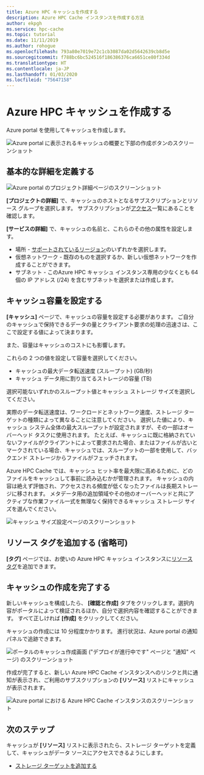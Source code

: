 ```yaml
---
title: Azure HPC キャッシュを作成する
description: Azure HPC Cache インスタンスを作成する方法
author: ekpgh
ms.service: hpc-cache
ms.topic: tutorial
ms.date: 11/11/2019
ms.author: rohogue
ms.openlocfilehash: 793a80e7019e72c1cb3087da02d5642639cb8d5e
ms.sourcegitcommit: f788bc6bc524516f186386376ca6651ce80f334d
ms.translationtype: HT
ms.contentlocale: ja-JP
ms.lasthandoff: 01/03/2020
ms.locfileid: "75647158"
---
```

# <a name="create-an-azure-hpc-cache"></a>Azure HPC キャッシュを作成する

Azure portal を使用してキャッシュを作成します。

![Azure portal に表示されるキャッシュの概要と下部の作成ボタンのスクリーンショット](media/hpc-cache-home-page.png)

## <a name="define-basic-details"></a>基本的な詳細を定義する

![Azure portal のプロジェクト詳細ページのスクリーンショット](media/hpc-cache-create-basics.png)

**[プロジェクトの詳細]** で、キャッシュのホストとなるサブスクリプションとリソース グループを選択します。 サブスクリプションが[アクセス](hpc-cache-prereqs.md#azure-subscription)一覧にあることを確認します。

**[サービスの詳細]** で、キャッシュの名前と、これらのその他の属性を設定します。

* 場所 - [サポートされているリージョン](hpc-cache-overview.md#region-availability)のいずれかを選択します。
* 仮想ネットワーク - 既存のものを選択するか、新しい仮想ネットワークを作成することができます。
* サブネット - このAzure HPC キャッシュ インスタンス専用の少なくとも 64 個の IP アドレス (/24) を含むサブネットを選択または作成します。

## <a name="set-cache-capacity"></a>キャッシュ容量を設定する
<!-- referenced from GUI - update aka.ms link if you change this header text -->

**[キャッシュ]** ページで、キャッシュの容量を設定する必要があります。 ご自分のキャッシュで保持できるデータの量とクライアント要求の処理の迅速さは、ここで設定する値によって決まります。

また、容量はキャッシュのコストにも影響します。

これらの 2 つの値を設定して容量を選択してください。

* キャッシュの最大データ転送速度 (スループット) (GB/秒)
* キャッシュ データ用に割り当てるストレージの容量 (TB)

選択可能ないずれかのスループット値とキャッシュ ストレージ サイズを選択してください。

実際のデータ転送速度は、ワークロードとネットワーク速度、ストレージ ターゲットの種類によって異なることに注意してください。 選択した値により、キャッシュ システム全体の最大スループットが設定されますが、その一部はオーバーヘッド タスクに使用されます。 たとえば、キャッシュに既に格納されていないファイルがクライアントによって要求された場合、またはファイルが古いとマークされている場合、キャッシュでは、スループットの一部を使用して、バックエンド ストレージからファイルがフェッチされます。

Azure HPC Cache では、キャッシュ ヒット率を最大限に高めるために、どのファイルをキャッシュして事前に読み込むかが管理されます。 キャッシュの内容は絶えず評価され、アクセスされる頻度が低くなったファイルは長期ストレージに移されます。 メタデータ用の追加領域やその他のオーバーヘッドと共にアクティブな作業ファイル一式を無理なく保持できるキャッシュ ストレージ サイズを選んでください。

![キャッシュ サイズ設定ページのスクリーンショット](media/hpc-cache-create-capacity.png)

## <a name="add-resource-tags-optional"></a>リソース タグを追加する (省略可)

**[タグ]** ページでは、お使いの Azure HPC キャッシュ インスタンスに[リソース タグ](https://go.microsoft.com/fwlink/?linkid=873112)を追加できます。

## <a name="finish-creating-the-cache"></a>キャッシュの作成を完了する

新しいキャッシュを構成したら、 **[確認と作成]** タブをクリックします。選択内容がポータルによって検証されるほか、自分で選択内容を確認することができます。 すべて正しければ **[作成]** をクリックしてください。

キャッシュの作成には 10 分程度かかります。 進行状況は、Azure portal の通知パネルで追跡できます。

![ポータルのキャッシュ作成画面 ("デプロイが進行中です" ページと "通知" ページ) のスクリーンショット](media/hpc-cache-deploy-status.png)

作成が完了すると、新しい Azure HPC Cache インスタンスへのリンクと共に通知が表示され、ご利用のサブスクリプションの **[リソース]** リストにキャッシュが表示されます。
<!-- double check on notification -->

![Azure portal における Azure HPC Cache インスタンスのスクリーンショット](media/hpc-cache-new-overview.png)

## <a name="next-steps"></a>次のステップ

キャッシュが **[リソース]** リストに表示されたら、ストレージ ターゲットを定義して、キャッシュがデータ ソースにアクセスできるようにします。

* [ストレージ ターゲットを追加する](hpc-cache-add-storage.md)
